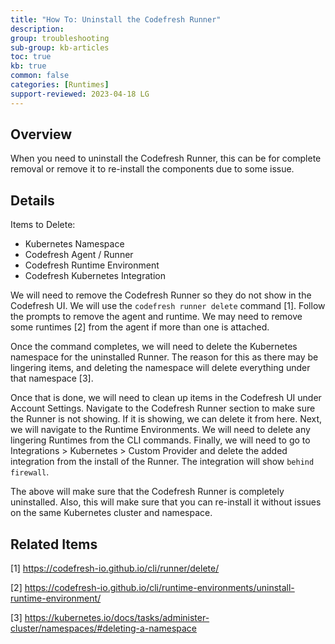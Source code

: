 ```yaml
---
title: "How To: Uninstall the Codefresh Runner"
description: 
group: troubleshooting
sub-group: kb-articles
toc: true
kb: true
common: false
categories: [Runtimes]
support-reviewed: 2023-04-18 LG
---
```


## Overview

When you need to uninstall the Codefresh Runner, this can be for complete removal or remove it to re-install the components due to some issue.

## Details

Items to Delete:

* Kubernetes Namespace
* Codefresh Agent / Runner
* Codefresh Runtime Environment
* Codefresh Kubernetes Integration

We will need to remove the Codefresh Runner so they do not show in the Codefresh UI. We will use the `codefresh runner delete` command [1]. Follow the prompts to remove the agent and runtime. We may need to remove some runtimes [2] from the agent if more than one is attached.

Once the command completes, we will need to delete the Kubernetes namespace for the uninstalled Runner. The reason for this as there may be lingering items, and deleting the namespace will delete everything under that namespace [3].

Once that is done, we will need to clean up items in the Codefresh UI under Account Settings. Navigate to the Codefresh Runner section to make sure the Runner is not showing. If it is showing, we can delete it from here. Next, we will navigate to the Runtime Environments. We will need to delete any lingering Runtimes from the CLI commands. Finally, we will need to go to Integrations > Kubernetes > Custom Provider and delete the added integration from the install of the Runner. The integration will show `behind firewall`.

The above will make sure that the Codefresh Runner is completely uninstalled. Also, this will make sure that you can re-install it without issues on the same Kubernetes cluster and namespace.

## Related Items

[1] <https://codefresh-io.github.io/cli/runner/delete/>

[2] <https://codefresh-io.github.io/cli/runtime-environments/uninstall-runtime-environment/>

[3] <https://kubernetes.io/docs/tasks/administer-cluster/namespaces/#deleting-a-namespace>
